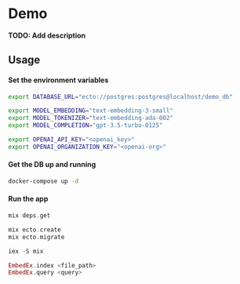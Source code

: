 # Demo

**TODO: Add description**

## Usage

#### Set the environment variables

```bash
export DATABASE_URL="ecto://postgres:postgres@localhost/demo_db"

export MODEL_EMBEDDING="text-embedding-3-small"
export MODEL_TOKENIZER="text-embedding-ada-002"
export MODEL_COMPLETION="gpt-3.5-turbo-0125"

export OPENAI_API_KEY="<openai_key>"
export OPENAI_ORGANIZATION_KEY="<openai-org>"
```

#### Get the DB up and running

```bash
docker-compose up -d
```

#### Run the app

```elixir
mix deps.get

mix ecto.create
mix ecto.migrate

iex -S mix

EmbedEx.index <file_path>
EmbedEx.query <query>
```
